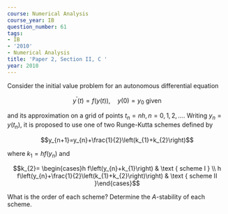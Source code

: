 ```yaml
---
course: Numerical Analysis
course_year: IB
question_number: 61
tags:
- IB
- '2010'
- Numerical Analysis
title: 'Paper 2, Section II, C '
year: 2010
---
```




Consider the initial value problem for an autonomous differential equation

$$y^{\prime}(t)=f(y(t)), \quad y(0)=y_{0} \text { given }$$

and its approximation on a grid of points $t_{n}=n h, n=0,1,2, \ldots$. Writing $y_{n}=y\left(t_{n}\right)$, it is proposed to use one of two Runge-Kutta schemes defined by

$$y_{n+1}=y_{n}+\frac{1}{2}\left(k_{1}+k_{2}\right)$$

where $k_{1}=h f\left(y_{n}\right)$ and

$$k_{2}= \begin{cases}h f\left(y_{n}+k_{1}\right) & \text { scheme I } \\ h f\left(y_{n}+\frac{1}{2}\left(k_{1}+k_{2}\right)\right) & \text { scheme II }\end{cases}$$

What is the order of each scheme? Determine the $A$-stability of each scheme.
